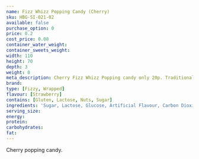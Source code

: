 ```yaml
---
name: Fizz Whizz Popping Candy (Cherry)
sku: HBG-SI-021-02
available: false
purchase_option: 0
price: 0.2
cost_price: 0.08
container_water_weight: 
container_sweets_weight: 
width: 110
height: 70
depth: 3
weight: 0
meta_description: Cherry Fizz Whizz Popping candy only 20p. Traditional sweets and more at Humbugs Confectionery Store. Specialists in satisfying your sweet tooth!
brand: 
type: [Fizzy, Wrapped]
flavour: [Strawberry]
contains: [Gluten, Lactose, Nuts, Sugar]
ingredients: 'Sugar, Lactose, Glucose, Artificial Flavour, Carbon Dioxide E-290'
serving_size: 
energy: 
protein: 
carbohydrates: 
fat: 
---
```

Cherry popping candy.